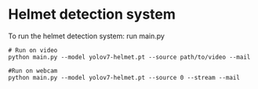 # Helmet detection system

To run the helmet detection system: run main.py
``` shell
# Run on video
python main.py --model yolov7-helmet.pt --source path/to/video --mail

#Run on webcam
python main.py --model yolov7-helmet.pt --source 0 --stream --mail
```
